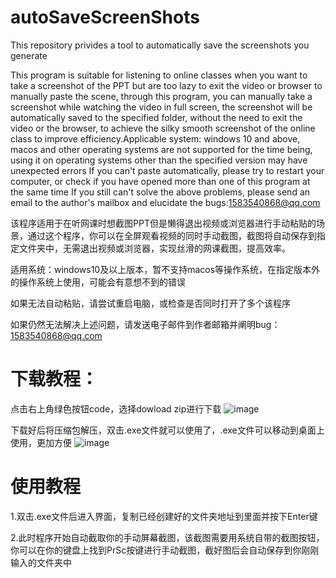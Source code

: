 # autoSaveScreenShots
This repository privides a tool to automatically save the screenshots you generate

This program is suitable for listening to online classes when you want to take a screenshot of the PPT but are too lazy to exit the video or browser to manually paste the scene, through this program, you can manually take a screenshot while watching the video in full screen, the screenshot will be automatically saved to the specified folder, without the need to exit the video or the browser, to achieve the silky smooth screenshot of the online class to improve efficiency.Applicable system: windows 10 and above, macos and other operating systems are not supported for the time being, using it on operating systems other than the specified version may have unexpected errors If you can't paste automatically, please try to restart your computer, or check if you have opened more than one of this program at the same time If you still can't solve the above problems, please send an email to the author's mailbox and elucidate the bugs:1583540868@qq.com

该程序适用于在听网课时想截图PPT但是懒得退出视频或浏览器进行手动粘贴的场景，通过这个程序，你可以在全屏观看视频的同时手动截图，截图将自动保存到指定文件夹中，无需退出视频或浏览器，实现丝滑的网课截图，提高效率。

适用系统：windows10及以上版本，暂不支持macos等操作系统，在指定版本外的操作系统上使用，可能会有意想不到的错误

如果无法自动粘贴，请尝试重启电脑，或检查是否同时打开了多个该程序

如果仍然无法解决上述问题，请发送电子邮件到作者邮箱并阐明bug：1583540868@qq.com

# 下载教程：

  点击右上角绿色按钮code，选择dowload zip进行下载
  ![image](https://github.com/user-attachments/assets/d8de9cd4-2149-4f50-b886-853c2711a9a9)

  下载好后将压缩包解压，双击.exe文件就可以使用了，.exe文件可以移动到桌面上使用，更加方便
  ![image](https://github.com/user-attachments/assets/fd97f94f-da63-478c-8f3e-848a3345479a)
# 使用教程

  1.双击.exe文件后进入界面，复制已经创建好的文件夹地址到里面并按下Enter键
  
  2.此时程序开始自动截取你的手动屏幕截图，该截图需要用系统自带的截图按钮，你可以在你的键盘上找到PrSc按键进行手动截图，截好图后会自动保存到你刚刚输入的文件夹中
